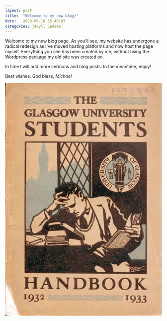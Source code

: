 ```yaml
---
layout: post
title:  "Welcome to my new blog!"
date:   2023-06-18 15:40:07
categories: jekyll update
---
```


Welcome to my new blog page.<!--more--> As you'll see, my website has undergone a radical redesign as I've moved hosting platforms and now host the page myself. Everything you see has been created by me, without using the Wordpress package my old site was created on.

In time I will add more sermons and blog posts. In the meantime, enjoy!

Best wishes. God bless,
*Michael*

![UoF student handbook](/media/handbook.webp)
